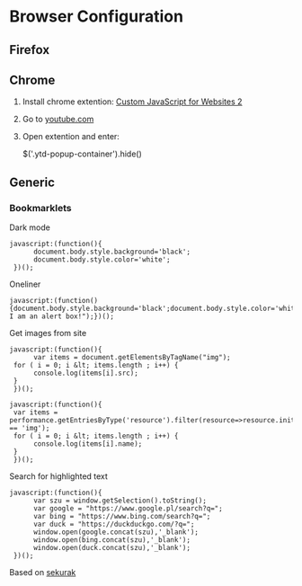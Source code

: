 # Browser Configuration

## Firefox

## Chrome

1. Install chrome extention: [Custom JavaScript for Websites 2](https://chrome.google.com/webstore/detail/custom-javascript-for-web/ddbjnfjiigjmcpcpkmhogomapikjbjdk) 
2. Go to [youtube.com](youtube.com)
3. Open extention and enter:

    $('.ytd-popup-container').hide()


## Generic

### Bookmarklets

Dark mode
```
javascript:(function(){
      document.body.style.background='black';
      document.body.style.color='white';
 })(); 
```

Oneliner
```
javascript:(function(){document.body.style.background='black';document.body.style.color='white';alert("Hello! I am an alert box!");})();
```

Get images from site
```
javascript:(function(){
      var items = document.getElementsByTagName("img");
 for ( i = 0; i &lt; items.length ; i++) {
      console.log(items[i].src);
 }
 })(); 
```

```
javascript:(function(){
 var items = performance.getEntriesByType('resource').filter(resource=>resource.initiatorType == 'img');
 for ( i = 0; i &lt; items.length ; i++) {
      console.log(items[i].name);
 }
 })(); 
```

Search for highlighted text
```
javascript:(function(){
      var szu = window.getSelection().toString();
      var google = "https://www.google.pl/search?q=";
      var bing = "https://www.bing.com/search?q=";
      var duck = "https://duckduckgo.com/?q=";
      window.open(google.concat(szu),'_blank');
      window.open(bing.concat(szu),'_blank');
      window.open(duck.concat(szu),'_blank');
 })(); 
```

Based on [sekurak](https://sekurak.pl/skryptozakladki-bookmarklets-jak-z-zakladki-w-przegladarce-zrobic-narzedzie-do-osintu-osint-hints/)

